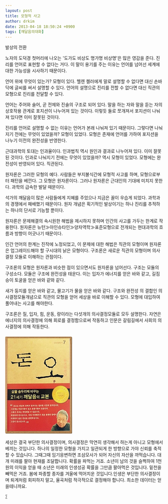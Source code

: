 ```yaml
---
layout: post
title: 모형적 사고
author: drkim
date: 2013-04-18 18:50:24 +0900
tags: [깨달음의대화]
---
```

발상의 전환 


  


노자의 도덕경 첫머리에 나오는 '도가도 비상도 명가명 비상명'은 많은 영감을 준다. 진리를 언어로 표현할 수 없다는 거다. 이 말이 용기를 주는 이유는 언어를 넘어선 세계에 대한 가능성을 시사하기 때문이다. 


  


언어 위에 무엇이 있는가? 모형이 있다. 헬렌 켈러에게 말로 설명할 수 없다면 대신 손바닥에 글씨를 써서 설명할 수 있다. 언어의 설명으로 진리를 전할 수 없다면 대신 직관의 모형으로 진리를 전달할 수 있다. 


  


언어는 주어와 술어, 곧 전제와 진술의 구조로 되어 있다. 말을 하는 자와 말을 듣는 자의 상호작용 관계로 포지션이 나누어져 있는 것이다. 이렇듯 둘로 쪼개져서 포지션이 나눠져 있다면 이미 잘못된 것이다. 


  


진리를 언어로 설명할 수 없는 이유는 언어가 본래 나눠져 있기 때문이다. 그렇다면 나눠지기 전에는 무엇이 있었을까? 모형이 있었다. 모형은 존재에 언어를 가하여 포지션을 나누기 이전의 완전성을 반영한다. 


  


근대과학의 토대는 인과율이다. 인과법칙 역시 원인과 결과로 나누어져 있다. 이미 잘못된 것이다. 인과로 나눠지기 전에는 무엇이 있었을까? 역시 모형이 있었다. 모형에는 완전성이 반영되어 있다. 직관된다. 


  


원자론은 그러한 모형의 예다. 사람들은 부지불식간에 모형적 사고를 하며, 모형으로부터 패턴을 베낀다. 그 모형은 원자론이다. 그러나 원자론은 근대인의 기대에 미치지 못한다. 과학의 급속한 발달 때문이다. 


  


석가의 깨달음이 많은 사람들에게 지혜를 주었으나 지금은 꼴이 우습게 되었다. 과학과의 경쟁에서 패배했기 때문이다. 원자 개념은 획기적인 발상이기는 하나 진리를 추적하는 하나의 단서로 기능할 뿐이다. 


  


원자론은 문제해결의 속시원한 해법을 제시하지 못하며 인간의 사고를 가두는 한계로 작용한다. 원자론은 뉴턴≫아인슈타인≫양자역학≫표준모형으로 전개되는 현대과학의 흐름과 방향이 어긋나기 때문이다. 


  


인간 언어의 한계는 진작에 노정되었고, 이 문제에 대한 해법은 직관의 모형이며 원자론은 업그레이드해야 할 구시대의 낡은 모형이다. 구조론은 새로운 직관의 모형이며 의사결정 모듈로 이해하는 관점이다. 


  


구조론의 모형은 원자론과 비슷한 점이 있으면서도 원자론을 넘어선다. 구조는 모듈의 구성소다. 모듈은 구조에 완전성을 태운다. 이는 입자가 에너지를 얻은 바와 같고, 길짐승이 토굴을 얻은 바와 같와 같다. 


  


새가 둥지를 얻은 바와 같고, 물고기가 물을 얻은 바와 같다. 구조와 완전성 의 결합인 의사결정모듈개념으로 직관의 모형을 얻어 세상을 바로 이해할 수 있다. 모형에 대입하여 풀어내는 사고를 해야한다. 


  


구조론은 질, 입자, 힘, 운동, 량이라는 다섯개의 의사결정모듈로 모두 설명한다. 자연은 에너지의 의사결정에 의해 회로를 결정함으로써 작동하고 인문은 갈림길에서 사회의 의사결정에 의해 작동한다. 


  




 ###


  





  ![](/files/attach/images/198/727/315/55.JPG) 
  
  
   세상은 결국 부단한 의사결정이며, 의사결정은 막연히 생각해서 하는게 아니고 모형에서 베끼는 것입니다. 하나의 일정한 모형을 가지고 일관되게 한 방향으로 가야 신뢰를 축적할 수 있습니다. 그때그때 임기응변하면 조삼모사가 되어 자신의 자산을 까먹습니다. 대개 미래를 팔아 현재를 조달합니다. 확률을 파먹는 거죠. 소년이 남의 것을 슬쩍하여 1천원의 이익을 얻을 때 소년은 미래의 인생성공 확률을 그만큼 팔아먹은 것입니다. 밑천을 빼먹은 거죠. 봄에 파종할 종자를 겨울에 먹어치운 것입니다.인생은 부단한 의사결정이며 퇴계처럼 회피하지 말고, 율곡처럼 적극적으로 결정해야 합니다. 최소한 데이터는 얻을테니까요. 
  
  
  
  
  
    ∑ 
  
  
  
  
  
  
